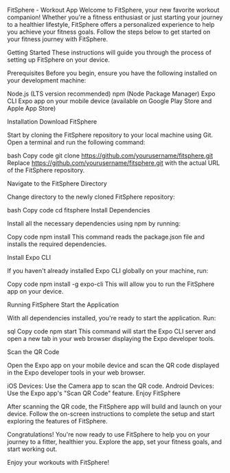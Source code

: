 FitSphere - Workout App
Welcome to FitSphere, your new favorite workout companion! Whether you're a fitness enthusiast or just starting your journey to a healthier lifestyle, FitSphere offers a personalized experience to help you achieve your fitness goals. Follow the steps below to get started on your fitness journey with FitSphere.

Getting Started
These instructions will guide you through the process of setting up FitSphere on your device.

Prerequisites
Before you begin, ensure you have the following installed on your development machine:

Node.js (LTS version recommended)
npm (Node Package Manager)
Expo CLI
Expo app on your mobile device (available on Google Play Store and Apple App Store)

Installation
Download FitSphere

Start by cloning the FitSphere repository to your local machine using Git. Open a terminal and run the following command:

bash
Copy code
git clone https://github.com/yourusername/fitsphere.git
Replace https://github.com/yourusername/fitsphere.git with the actual URL of the FitSphere repository.

Navigate to the FitSphere Directory

Change directory to the newly cloned FitSphere repository:

bash
Copy code
cd fitsphere
Install Dependencies

Install all the necessary dependencies using npm by running:

Copy code
npm install
This command reads the package.json file and installs the required dependencies.

Install Expo CLI

If you haven't already installed Expo CLI globally on your machine, run:

Copy code
npm install -g expo-cli
This will allow you to run the FitSphere app on your device.

Running FitSphere
Start the Application

With all dependencies installed, you're ready to start the application. Run:

sql
Copy code
npm start
This command will start the Expo CLI server and open a new tab in your web browser displaying the Expo developer tools.

Scan the QR Code

Open the Expo app on your mobile device and scan the QR code displayed in the Expo developer tools in your web browser.

iOS Devices: Use the Camera app to scan the QR code.
Android Devices: Use the Expo app's "Scan QR Code" feature.
Enjoy FitSphere

After scanning the QR code, the FitSphere app will build and launch on your device. Follow the on-screen instructions to complete the setup and start exploring the features of FitSphere.

Congratulations! You're now ready to use FitSphere to help you on your journey to a fitter, healthier you. Explore the app, set your fitness goals, and start working out.

Enjoy your workouts with FitSphere!
